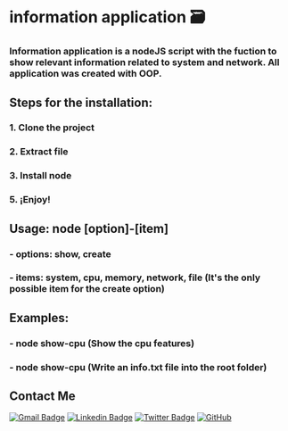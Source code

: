 # information application 🗃️

### Information application is a nodeJS script with the fuction to show relevant information related to system and network. All application was created with OOP.

## Steps for the installation:
###   1. Clone the project
###   2. Extract file
###   3. Install node
###   5. ¡Enjoy!

## Usage: node [option]-[item]
###   - options: show, create
###   - items: system, cpu, memory, network, file (It's the only possible item for the create option)

## Examples:
###   - node show-cpu (Show the cpu features)
###   - node show-cpu (Write an info.txt file into the root folder)

## Contact Me

[![Gmail Badge](https://img.shields.io/badge/-juan.gamez1001@gmail.com-c14438?style=flat-square&logo=Gmail&logoColor=white&link=mailto:juan.gamez1001@gmail.com)](mailto:juan.gamez1001@gmail.com)
[![Linkedin Badge](https://img.shields.io/badge/-Sebastian-blue?style=flat-squahare&logo=Linkedin&logoColor=white&link=https://www.linkedin.com/in/sebastian-gamez-ariza-0963b7228/)](https://www.linkedin.com/in/sebastian-gamez-ariza-0963b7228/)
[![Twitter Badge](https://img.shields.io/badge/-@culturaDmacondo-00acee?style=flat&logo=Twitter&logoColor=white)](https://twitter.com/CulturaDmacondo "Follow on Twitter")
[![GitHub](https://img.shields.io/badge/-GitHub-181717?style=flat-square&logo=github&logoColor=white&link=https://github.com/SebastianGamez)](https://github.com/SebastianGamez)


